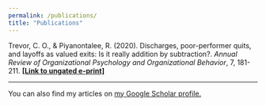 ```yaml
---
permalink: /publications/
title: "Publications"
---
```


Trevor, C. O., & Piyanontalee, R. (2020). Discharges, poor-performer quits, and layoffs as valued exits: Is it really addition by subtraction?. _Annual Review of Organizational Psychology and Organizational Behavior_, 7, 181-211. [**[Link to ungated e-print]**](http://www.annualreviews.org/eprint/77CESWKTQUE5HUKQ3HB7/full/10.1146/annurev-orgpsych-012119-045343) 

---
You can also find my articles on [my Google Scholar profile.](https://scholar.google.com/citations?user=1c9B_20AAAAJ&hl=en)
